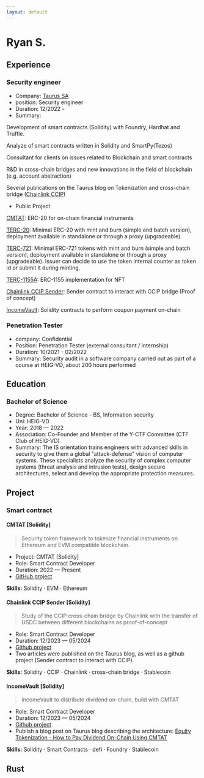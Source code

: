 ```yaml
---
layout: default
---
```


# Ryan S.

## Experience

### Security engineer

- Company: [Taurus SA](https://www.taurushq.com)
- position: Security engineer
- Duration: 12/2022 - 
- Summary: 

Development of smart contracts (Solidity) with Foundry, Hardhat and Truffle.

Analyze of smart contracts written in Solidity and SmartPy(Tezos)

Consultant for clients on issues related to Blockchain and smart contracts

R&D in cross-chain bridges and new innovations in the field of blockchain (e.g. account abstraction)

Several publications on the Taurus blog on Tokenization and cross-chain bridge ([Chainlink CCIP](https://chain.link/cross-chain))

- Public Project

[CMTAT](https://github.com/CMTA/CMTAT): ERC-20 for on-chain financial instruments

[TERC-20](https://github.com/taurushq-io/TERC-20): Minimal ERC-20 with mint and burn (simple and batch version), deployment available in standalone or through a proxy (upgradeable)

[TERC-721](https://github.com/taurushq-io/TERC-721/): Minimal ERC-721 tokens with mint and burn (simple and batch version), deployment available in standalone or through a proxy (upgradeable). Issuer can decide to use the token internal counter as token id or submit it during minting.

[TERC-1155A](https://github.com/taurushq-io/TERC1155A): ERC-1155 implementation for NFT

[Chainlink CCIP Sender](https://github.com/taurushq-io/tg-bridge-contracts-CCIP): Sender contract to interact with CCIP bridge (Proof of concept)

[IncomeVault](https://github.com/CMTA/IncomeVault): Solidity contracts to perform coupon payment on-chain



### Penetration Tester

- company: Confidential
- Position: Penetration Tester (external consultant / internship)
- Duration: 10/2021 - 02/2022
- Summary: Security audit in a software company carried out as part of a course at HEIG-VD, about 200 hours performed

## Education

### Bachelor of Science

- Degree: Bachelor of Science - BS, Information security
- Uni: HEIG-VD
- Year: 2018 &mdash; 2022
- Association: Co-Founder and Member of the Y-CTF Committee (CTF Club of HEIG-VD)
- Summary: The IS orientation trains engineers with advanced skills in security to give them a global "attack-defense" vision of computer systems. These specialists analyze the security of complex computer systems (threat analysis and intrusion tests), design secure architectures, select and develop the appropriate protection measures.



## Project

### Smart contract

#### CMTAT [Solidity]

> Security token framework to tokenize financial instruments on Ethereum and EVM compatible blockchain.

- Project: CMTAT [Solidity]
- Role: Smart Contract Developer
- Duration: 2022 &mdash; Present
- [GitHub project](https://github.com/CMTA/CMTAT)

**Skills:** Solidity · EVM · Ethereum

#### Chainlink CCIP Sender [Solidity]

> Study of the CCIP cross-chain bridge by Chainlink with the transfer of USDC between different blockchains as proof-of-concept

- Role: Smart Contract Developer
- Duration: 12/2023 &mdash; 05/2024
- [Github project](https://github.com/taurushq-io/tg-bridge-contracts-CCIP)
- Two articles were published on the Taurus blog, as well as a github project (Sender contract to interact with CCIP).

**Skills:** Solidity · CCIP · Chainlink · cross-chain bridge · Stablecoin

#### IncomeVault [Solidity]

> IncomeVault to distribute dividend on-chain, build with CMTAT

- Role: Smart Contract Developer
- Duration: 12/2023 &mdash; 05/2024
- [Github project](https://github.com/CMTA/IncomeVault)
- Publish a blog post on Taurus blog describing the architecture: <a href="https://www.taurushq.com/blog/equity-tokenization-how-to-pay-dividend-on-chain-using-cmtat/">Equity Tokenization - How to Pay Dividend On-Chain Using CMTAT</a>

**Skills:** Solidity · Smart Contracts · defi · Foundry · Stablecoin

## Rust

